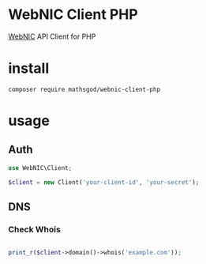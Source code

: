 # WebNIC Client PHP

[WebNIC](https://www.webnic.cc/) API Client for PHP


# install
```
composer require mathsgod/webnic-client-php
```

# usage

## Auth
```php
use WebNIC\Client;

$client = new Client('your-client-id', 'your-secret');

```


## DNS

### Check Whois
```php

print_r($client->domain()->whois('example.com'));

```
